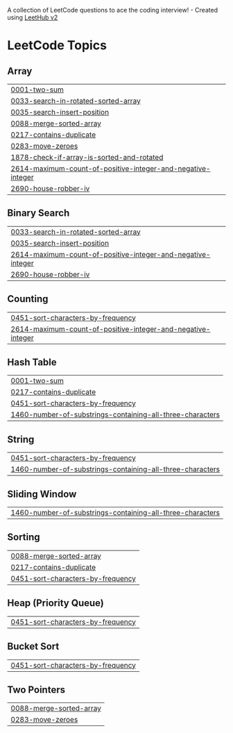 A collection of LeetCode questions to ace the coding interview! - Created using [LeetHub v2](https://github.com/arunbhardwaj/LeetHub-2.0)
<!---LeetCode Topics Start-->
# LeetCode Topics
## Array
|  |
| ------- |
| [0001-two-sum](https://github.com/Anithabonthu/Leetcode-/tree/master/0001-two-sum) |
| [0033-search-in-rotated-sorted-array](https://github.com/Anithabonthu/Leetcode-/tree/master/0033-search-in-rotated-sorted-array) |
| [0035-search-insert-position](https://github.com/Anithabonthu/Leetcode-/tree/master/0035-search-insert-position) |
| [0088-merge-sorted-array](https://github.com/Anithabonthu/Leetcode-/tree/master/0088-merge-sorted-array) |
| [0217-contains-duplicate](https://github.com/Anithabonthu/Leetcode-/tree/master/0217-contains-duplicate) |
| [0283-move-zeroes](https://github.com/Anithabonthu/Leetcode-/tree/master/0283-move-zeroes) |
| [1878-check-if-array-is-sorted-and-rotated](https://github.com/Anithabonthu/Leetcode-/tree/master/1878-check-if-array-is-sorted-and-rotated) |
| [2614-maximum-count-of-positive-integer-and-negative-integer](https://github.com/Anithabonthu/Leetcode-/tree/master/2614-maximum-count-of-positive-integer-and-negative-integer) |
| [2690-house-robber-iv](https://github.com/Anithabonthu/Leetcode-/tree/master/2690-house-robber-iv) |
## Binary Search
|  |
| ------- |
| [0033-search-in-rotated-sorted-array](https://github.com/Anithabonthu/Leetcode-/tree/master/0033-search-in-rotated-sorted-array) |
| [0035-search-insert-position](https://github.com/Anithabonthu/Leetcode-/tree/master/0035-search-insert-position) |
| [2614-maximum-count-of-positive-integer-and-negative-integer](https://github.com/Anithabonthu/Leetcode-/tree/master/2614-maximum-count-of-positive-integer-and-negative-integer) |
| [2690-house-robber-iv](https://github.com/Anithabonthu/Leetcode-/tree/master/2690-house-robber-iv) |
## Counting
|  |
| ------- |
| [0451-sort-characters-by-frequency](https://github.com/Anithabonthu/Leetcode-/tree/master/0451-sort-characters-by-frequency) |
| [2614-maximum-count-of-positive-integer-and-negative-integer](https://github.com/Anithabonthu/Leetcode-/tree/master/2614-maximum-count-of-positive-integer-and-negative-integer) |
## Hash Table
|  |
| ------- |
| [0001-two-sum](https://github.com/Anithabonthu/Leetcode-/tree/master/0001-two-sum) |
| [0217-contains-duplicate](https://github.com/Anithabonthu/Leetcode-/tree/master/0217-contains-duplicate) |
| [0451-sort-characters-by-frequency](https://github.com/Anithabonthu/Leetcode-/tree/master/0451-sort-characters-by-frequency) |
| [1460-number-of-substrings-containing-all-three-characters](https://github.com/Anithabonthu/Leetcode-/tree/master/1460-number-of-substrings-containing-all-three-characters) |
## String
|  |
| ------- |
| [0451-sort-characters-by-frequency](https://github.com/Anithabonthu/Leetcode-/tree/master/0451-sort-characters-by-frequency) |
| [1460-number-of-substrings-containing-all-three-characters](https://github.com/Anithabonthu/Leetcode-/tree/master/1460-number-of-substrings-containing-all-three-characters) |
## Sliding Window
|  |
| ------- |
| [1460-number-of-substrings-containing-all-three-characters](https://github.com/Anithabonthu/Leetcode-/tree/master/1460-number-of-substrings-containing-all-three-characters) |
## Sorting
|  |
| ------- |
| [0088-merge-sorted-array](https://github.com/Anithabonthu/Leetcode-/tree/master/0088-merge-sorted-array) |
| [0217-contains-duplicate](https://github.com/Anithabonthu/Leetcode-/tree/master/0217-contains-duplicate) |
| [0451-sort-characters-by-frequency](https://github.com/Anithabonthu/Leetcode-/tree/master/0451-sort-characters-by-frequency) |
## Heap (Priority Queue)
|  |
| ------- |
| [0451-sort-characters-by-frequency](https://github.com/Anithabonthu/Leetcode-/tree/master/0451-sort-characters-by-frequency) |
## Bucket Sort
|  |
| ------- |
| [0451-sort-characters-by-frequency](https://github.com/Anithabonthu/Leetcode-/tree/master/0451-sort-characters-by-frequency) |
## Two Pointers
|  |
| ------- |
| [0088-merge-sorted-array](https://github.com/Anithabonthu/Leetcode-/tree/master/0088-merge-sorted-array) |
| [0283-move-zeroes](https://github.com/Anithabonthu/Leetcode-/tree/master/0283-move-zeroes) |
<!---LeetCode Topics End-->
